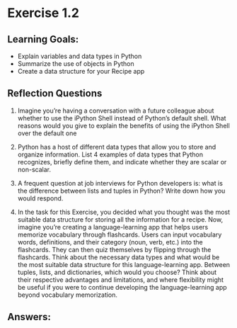 # Exercise 1.2

## Learning Goals:

- Explain variables and data types in Python
- Summarize the use of objects in Python
- Create a data structure for your Recipe app
  
## Reflection Questions 

1. Imagine you’re having a conversation with a future colleague about whether to use the iPython Shell instead of Python’s default shell. What reasons would you give to explain the benefits of using the iPython Shell over the default one

2. Python has a host of different data types that allow you to store and organize information. List 4 examples of data types that Python recognizes, briefly define them, and indicate whether they are scalar or non-scalar.

3. A frequent question at job interviews for Python developers is: what is the difference between lists and tuples in Python? Write down how you would respond.

4. In the task for this Exercise, you decided what you thought was the most suitable data structure for storing all the information for a recipe. Now, imagine you’re creating a language-learning app that helps users memorize vocabulary through flashcards. Users can input vocabulary words, definitions, and their category (noun, verb, etc.) into the flashcards. They can then quiz themselves by flipping through the flashcards. Think about the necessary data types and what would be the most suitable data structure for this language-learning app. Between tuples, lists, and dictionaries, which would you choose? Think about their respective advantages and limitations, and where flexibility might be useful if you were to continue developing the language-learning app beyond vocabulary memorization.

## Answers:
